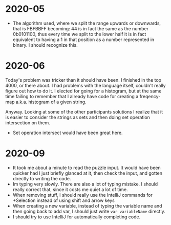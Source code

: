 # 2020-05
* The algorithm used, where we split the range upwards or downwards, that is FBFBBFF becoming: 44 
  is in fact the same as the number 0b0101100, thus every time we split to the lower half it is in fact
  equivalent to having a 1 in that position as a number represented in binary. 
  I should recognize this.
  

# 2020-06
Today's problem was tricker than it should have been. I finished in the top 4000, or there about.
I had problems with the language itself, couldn't really figure out how to do it.
I elected for going for a histogram, but at the same time failing to remember that I already have code 
for creating a freqency-map a.k.a. histogram of a given string. 

Anyway. Looking at some of the other participants solutions I realize that it is easier to consider the 
strings as sets and then doing set operation intersection on them.

* Set operation intersect would have been great here.

# 2020-09
* It took me about a minute to read the puzzle input. It would have been quicker had I just briefly glanced at it, then check the input, and gotten directly to writing the code.
* Im typing very slowly. There are also a lot of typing mistake. I should really correct that, since it costs me quiet a lot of time.
* When removing stuff, I should really use the IntelliJ commands for +Selection instead of using shift and arrow keys
* When creating a new variable, instead of typing the variable name and then going back to add var, I should just write `var variableName` directly.
* I should try to use IntelliJ for automatically completing code.